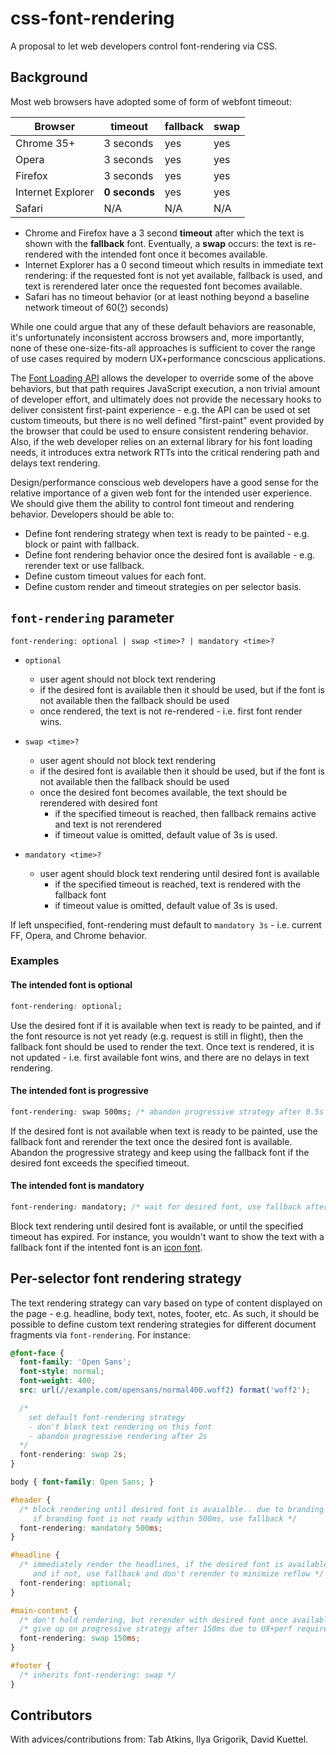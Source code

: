 # css-font-rendering

A proposal to let web developers control font-rendering via CSS.

## Background

Most web browsers have adopted some of form of webfont timeout:

Browser            | timeout      | fallback  | swap
------------------ | ------------ | --------- | --------
Chrome 35+         | 3 seconds    | yes       | yes
Opera              | 3 seconds    | yes       | yes
Firefox            | 3 seconds    | yes       | yes
Internet Explorer  | **0 seconds**| yes       | yes
Safari             | N/A          | N/A       | N/A

* Chrome and Firefox have a 3 second **timeout** after which the text is shown with the **fallback** font. Eventually, a **swap** occurs: the text is re-rendered with the intended font once it becomes available.
* Internet Explorer has a 0 second timeout which results in immediate text rendering: if the requested font is not yet available, fallback is used, and text is rerendered later once the requested font becomes available.
* Safari has no timeout behavior (or at least nothing beyond a baseline network timeout of 60([?](http://www.stevesouders.com/blog/2009/10/13/font-face-and-performance/)) seconds)

While one could argue that any of these default behaviors are reasonable, it's unfortunately inconsistent accross browsers and, more importantly, none of these one-size-fits-all approaches is sufficient to cover the range of use cases required by modern UX+performance concscious applications.

The [Font Loading API](http://dev.w3.org/csswg/css-font-loading/) allows the developer to override some of the above behaviors, but that path requires JavaScript execution, a non trivial amount of developer effort, and ultimately does not provide the necessary hooks to deliver consistent first-paint experience - e.g. the API can be used ot set custom timeouts, but there is no well defined "first-paint" event provided by the browser that could be used to ensure consistent rendering behavior. Also, if the web developer relies on an external library for his font loading needs, it introduces extra network RTTs into the critical rendering path and delays text rendering.

Design/performance conscious web developers have a good sense for the relative importance of a given web font for the intended user experience. We should give them the ability to control font timeout and rendering behavior. Developers should be able to:

* Define font rendering strategy when text is ready to be painted - e.g. block or paint with fallback.
* Define font rendering behavior once the desired font is available - e.g. rerender text or use fallback.
* Define custom timeout values for each font.
* Define custom render and timeout strategies on per selector basis.


## `font-rendering` parameter

`font-rendering: optional | swap <time>? | mandatory <time>?`

* `optional`
  * user agent should not block text rendering
  * if the desired font is available then it should be used, but if the font is not available then the fallback should be used
  * once rendered, the text is not re-rendered - i.e. first font render wins.

* `swap <time>?`
  * user agent should not block text rendering
  * if the desired font is available then it should be used, but if the font is not available then the fallback should be used
  * once the desired font becomes available, the text should be rerendered with desired font
    * if the specified timeout is reached, then fallback remains active and text is not rerendered
    * if timeout value is omitted, default value of 3s is used.
  
* `mandatory <time>?`
  * user agent should block text rendering until desired font is available
    * if the specified timeout is reached, text is rendered with the fallback font
    * if timeout value is omitted, default value of 3s is used.

If left unspecified, font-rendering must default to `mandatory 3s` - i.e. current FF, Opera, and Chrome behavior.


### Examples
#### The intended font is optional

```css
font-rendering: optional;
```

Use the desired font if it is available when text is ready to be painted, and if the font resource is not yet ready (e.g. request is still in flight), then the fallback font should be used to render the text. Once text is rendered, it is not updated - i.e. first available font wins, and there are no delays in text rendering.


#### The intended font is progressive

```css
font-rendering: swap 500ms; /* abandon progressive strategy after 0.5s */
```

If the desired font is not available when text is ready to be painted, use the fallback font and rerender the text once the desired font is available. Abandon the progressive strategy and keep using the fallback font if the desired font exceeds the specified timeout.


#### The intended font is mandatory

```css
font-rendering: mandatory; /* wait for desired font, use fallback after 3s (default timeout) */
````

Block text rendering until desired font is available, or until the specified timeout has expired. For instance, you wouldn't want to show the text with a fallback font if the intented font is an [icon font](http://fortawesome.github.io/Font-Awesome/icons/).


## Per-selector font rendering strategy

The text rendering strategy can vary based on type of content displayed on the page - e.g. headline, body text, notes, footer, etc. As such, it should be possible to define custom text rendering strategies for different document fragments via `font-rendering`. For instance: 

```css
@font-face {
  font-family: 'Open Sans';
  font-style: normal;
  font-weight: 400;
  src: url(//example.com/opensans/normal400.woff2) format('woff2');

  /* 
    set default font-rendering strategy 
    - don't block text rendering on this font
    - abandon progressive rendering after 2s
  */ 
  font-rendering: swap 2s;
}

body { font-family: Open Sans; }

#header {
  /* block rendering until desired font is avaialble.. due to branding requirements.
     if branding font is not ready within 500ms, use fallback */
  font-rendering: mandatory 500ms; 
}

#headline {
  /* immediately render the headlines, if the desired font is available, great...
     and if not, use fallback and don't rerender to minimize reflow */
  font-rendering: optional;
}

#main-content {
  /* don't hold rendering, but rerender with desired font once available */
  /* give up on progressive strategy after 150ms due to UX+perf requirements */
  font-rendering: swap 150ms;
}

#footer {  
  /* inherits font-rendering: swap */
}
```

## Contributors
With advices/contributions from: Tab Atkins, Ilya Grigorik, David Kuettel.
